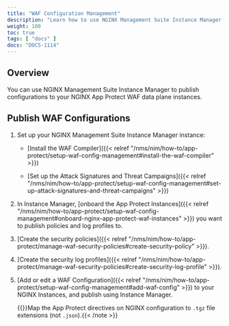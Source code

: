 ```yaml
---
title: "WAF Configuration Management"
description: "Learn how to use NGINX Management Suite Instance Manager to publish NGINX App Protect WAF configurations."
weight: 100
toc: true
tags: [ "docs" ]
docs: "DOCS-1114"
---
```


## Overview

You can use NGINX Management Suite Instance Manager to publish configurations to your NGINX App Protect WAF data plane instances.

## Publish WAF Configurations

1. Set up your NGINX Management Suite Instance Manager instance:

   - [Install the WAF Compiler]({{< relref "/nms/nim/how-to/app-protect/setup-waf-config-management#install-the-waf-compiler" >}})

   - [Set up the Attack Signatures and Threat Campaigns]({{< relref "/nms/nim/how-to/app-protect/setup-waf-config-management#set-up-attack-signatures-and-threat-campaigns" >}})

2. In Instance Manager, [onboard the App Protect Instances]({{< relref "/nms/nim/how-to/app-protect/setup-waf-config-management#onboard-nginx-app-protect-waf-instances" >}}) you want to publish policies and log profiles to.

3. [Create the security policies]({{< relref "/nms/nim/how-to/app-protect/manage-waf-security-policies#create-security-policy" >}}).

4. [Create the security log profiles]({{< relref "/nms/nim/how-to/app-protect/manage-waf-security-policies#create-security-log-profile" >}}).

5. [Add or edit a WAF Configuration]({{< relref "/nms/nim/how-to/app-protect/setup-waf-config-management#add-waf-config" >}}) to your NGINX Instances, and publish using Instance Manager.

   {{<note>}}Map the App Protect directives on NGINX configuration to `.tgz` file extensions (not `.json`).{{< /note >}}
